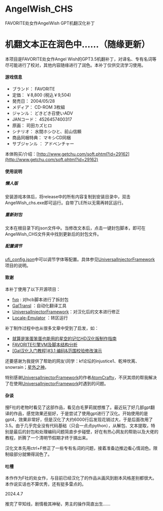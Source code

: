 # AngelWish_CHS

FAVORITE处女作AngelWish GPT机翻汉化补丁

# **机翻文本正在润色中……（随缘更新）**

本项目是FAVORITE处女作Angel Wish的GPT3.5机翻补丁，对译名、专有名词等尽可能进行了校对，其他内容随缘进行了润色。本补丁仅供交流学习使用。

#### 游戏信息

* ブランド：    FAVORITE
* 定価：    ￥8,800 (税込￥9,504)
* 発売日：    2004/05/28
* メディア：    CD-ROM 3枚組
* ジャンル：    どきどき召使いADV
* JANコード：    4526457400317
* 原画：    司田カズヒロ
* シナリオ：    水間ホシひと、前山信頼
* 商品同梱特典：    マキシCD同梱
* サブジャンル ：    アドベンチャー

本体购买/介绍：[http://www.getchu.com/soft.phtml?id=29162](http://www.getchu.com/soft.phtml?id=29162)

#### 使用说明

##### 懒人版

安装游戏本体后，将release中的所有内容复制到安装目录中，双击AngelWish_chs.exe即可运行。自带了LE所以无需再转区运行。

##### 重新封包

文本在根目录下的json文件中。当修改文本后，点击一键封包脚本，即可在AngelWish_CHS文件夹中找到更新后的封包文件。

##### 配置调节

[ufi_config.json](https://github.com/jyxjyx1234/AngelWish_CHS/blob/main/AngelWish_CHS/uif_config.json)中可以调节字体等配置。具体参见[UniversalInjectorFramework](https://github.com/AtomCrafty/UniversalInjectorFramework)项目的说明。

#### 致谢

本补丁使用了以下开源项目：

* [fvp](https://github.com/Tabing010102/fvp)  : 对hcb脚本进行了拆封包
* [GalTransl](https://github.com/xd2333/GalTransl) ：自动化翻译工具
* [UniversalInjectorFramework](https://github.com/AtomCrafty/UniversalInjectorFramework)：对汉化后的文本进行修正
* [Locale-Emulator](https://github.com/xupefei/Locale-Emulator) ：转区运行

补丁制作过程中也从很多文章中受到了启发，如：

* [就算是笨蛋笨蛋也能用的星空的记忆HD汉化版制作指南](https://tieba.baidu.com/p/7354039956#)
* [FAVORITE引擎VM及脚本结构分析](https://bbs.sumisora.net/read.php?tid=11010281)
* [[Gal汉化入门教程]#3.1 编码&amp;范围校验修改演示](https://www.bilibili.com/read/cv12543346/)

还要感谢为我提供了帮助的网友\同学：kf论坛的injustice1、乾坤坎离、snowrain；[星外之神](https://github.com/wszqkzqk)。

特别感谢[UniversalInjectorFramework](https://github.com/AtomCrafty/UniversalInjectorFramework)的作者[AtomCrafty](https://github.com/AtomCrafty)，不厌其烦的帮我解决了在使用[UniversalInjectorFramework](https://github.com/AtomCrafty/UniversalInjectorFramework)时遇到的问题。

#### 杂谈

搜F社的老物时看见了这部作品，看见白毛萝莉就想推了。最近玩了好几部gpt翻译的作品，感觉效果还挺好，于是尝试了使用gpt进行了汉化。开始使用的是gpt4，效果非常好，但是汉化了大约6000行后发现花销过大，于是后面改用了3.5。由于几乎完全没有代码基础（只会一点点python），从解包、文本提取，特别是最后的封包和处理编码问题简直步步碰壁，好在有热心网友的帮助以及大佬的教程，折腾了一个清明节假期才终于搞出来。

汉化文本先用ctrl+F修正了一些专有名词的问题，接着准备边推边看心情润色。限制级部分就懒得润色了。

#### 吐槽

本作作为F社的处女作，与目前已经汉化了的作品从画风到剧本风格差别都很大。本作说实话也不算优秀，还有挺多雷点的。

2024.4.7

推完了早知线，剧情极其神秘，男主的操作简直出生……
